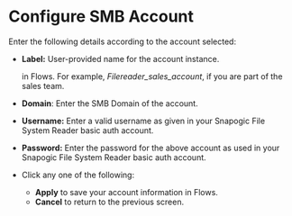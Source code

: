 # Configure SMB Account

Enter the following details according to the account selected: 

* **Label:** User-provided name for the account instance.

  in Flows. For example, _Filereader\_sales\_account_, if you are part of the sales team.

* **Domain**: Enter the SMB Domain of the account. 
* **Username:** Enter a valid username as given in your Snapogic File System Reader basic auth account.
* **Password:** Enter the password for the above account as used in your Snapogic File System Reader basic auth account.
* Click any one of the following:
  * **Apply** to save your account information in Flows.
  * **Cancel** to return to the previous screen.

